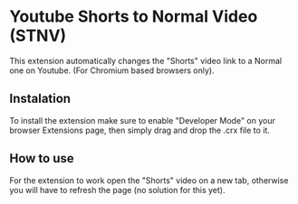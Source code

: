 # Youtube Shorts to Normal Video (STNV)
This extension automatically changes the "Shorts" video link to a Normal one on Youtube.
(For Chromium based browsers only).

## Instalation
To install the extension make sure to enable "Developer Mode" on your browser Extensions page, then simply drag and drop the .crx file to it.

## How to use
For the extension to work open the "Shorts" video on a new tab, otherwise you will have to refresh the page (no solution for this yet).
